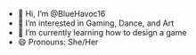 - 👋 Hi, I’m @BlueHavoc16
- 👀 I’m interested in Gaming, Dance, and Art
- 🌱 I’m currently learning how to design a game
- 😄 Pronouns: She/Her
